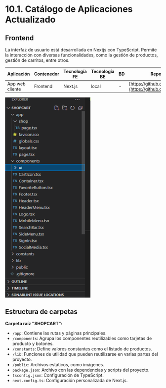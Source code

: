 # 10.1. Catálogo de Aplicaciones Actualizado

## Frontend

La interfaz de usuario está desarrollada en Nextjs con TypeScript. Permite la interacción con diversas funcionalidades, como la gestión de productos, gestión de carritos, entre otros.

| Aplicación       | Contenedor | Tecnología FE | Tecnología BE | BD  | Repositorio/Carpeta                                    |
|------------------|------------|---------------|---------------|------|-------------------------------------------------------|
| App web cliente  | Frontend   | Next.js       | local         | -    | [https://github.com/carolinardlc/shopcart](https://github.com/carolinardlc/shopcart) |


![Catálogos](Catalogos.png)

## Estructura de carpetas

**Carpeta raíz "SHOPCART":**

- `/app`: Contiene las rutas y páginas principales.
- `/components`: Agrupa los componentes reutilizables como tarjetas de producto y botones.
- `/constants`: Define valores constantes como el listado de productos.
- `/lib`: Funciones de utilidad que pueden reutilizarse en varias partes del proyecto.
- `/public`: Archivos estáticos, como imágenes.
- `package.json`: Archivo con las dependencias y scripts del proyecto.
- `tsconfig.json`: Configuración de TypeScript.
- `next.config.ts`: Configuración personalizada de Next.js.

